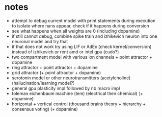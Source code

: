 # notes

- attempt to debug current model with print statements during execution to isolate where nans appear, check if it happens during conversion
- see what happens when all weights are 0 (including dopamine)
- if still cannot debug, combine spike train and izhikevich neuron into one neuronal model and try that
- if that does not work try using LIF or AdEx (check kernel/conversion) instead of izhikevich or rent amd or intel gpu (cudo?)
- two compartment model with various ion channels + point attractor + dopamine
- ring attractor + point attractor + dopamine
- grid attractor (+ point attractor + dopamine)
- serotonin model or other neurotransmitters (acetylcholine) (hallucination/learning model?)
- general gpu plasticity impl followed by nb macro impl
- toleman eichenbaum machine (tem) (electrical then chemical) (+ dopamine)
- horizontal + vertical control (thousand brains theory + hierarchy + consensus voting) (+ dopamine)
